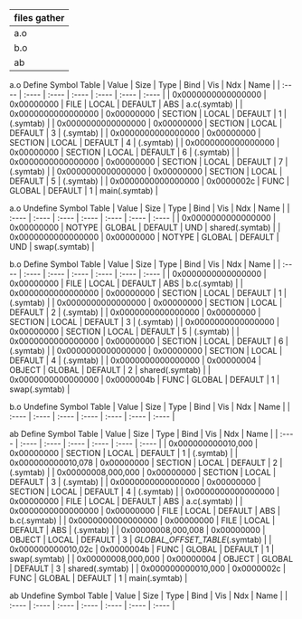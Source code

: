 | files gather |
| :----        |
| a.o          |
| b.o          |
| ab           |

a.o
 Define Symbol Table 
| Value              | Size       | Type    | Bind   | Vis     | Ndx   | Name          |
| :----              | :----      | :----   | :----  | :----   | :---- | :----         |
| 0x0000000000000000 | 0x00000000 | FILE    | LOCAL  | DEFAULT | ABS   | a.c(.symtab)  |
| 0x0000000000000000 | 0x00000000 | SECTION | LOCAL  | DEFAULT | 1     | (.symtab)     |
| 0x0000000000000000 | 0x00000000 | SECTION | LOCAL  | DEFAULT | 3     | (.symtab)     |
| 0x0000000000000000 | 0x00000000 | SECTION | LOCAL  | DEFAULT | 4     | (.symtab)     |
| 0x0000000000000000 | 0x00000000 | SECTION | LOCAL  | DEFAULT | 6     | (.symtab)     |
| 0x0000000000000000 | 0x00000000 | SECTION | LOCAL  | DEFAULT | 7     | (.symtab)     |
| 0x0000000000000000 | 0x00000000 | SECTION | LOCAL  | DEFAULT | 5     | (.symtab)     |
| 0x0000000000000000 | 0x0000002c | FUNC    | GLOBAL | DEFAULT | 1     | main(.symtab) |


a.o
 Undefine Symbol Table 
| Value              | Size       | Type   | Bind   | Vis     | Ndx   | Name            |
| :----              | :----      | :----  | :----  | :----   | :---- | :----           |
| 0x0000000000000000 | 0x00000000 | NOTYPE | GLOBAL | DEFAULT | UND   | shared(.symtab) |
| 0x0000000000000000 | 0x00000000 | NOTYPE | GLOBAL | DEFAULT | UND   | swap(.symtab)   |


b.o
 Define Symbol Table 
| Value              | Size       | Type    | Bind   | Vis     | Ndx   | Name            |
| :----              | :----      | :----   | :----  | :----   | :---- | :----           |
| 0x0000000000000000 | 0x00000000 | FILE    | LOCAL  | DEFAULT | ABS   | b.c(.symtab)    |
| 0x0000000000000000 | 0x00000000 | SECTION | LOCAL  | DEFAULT | 1     | (.symtab)       |
| 0x0000000000000000 | 0x00000000 | SECTION | LOCAL  | DEFAULT | 2     | (.symtab)       |
| 0x0000000000000000 | 0x00000000 | SECTION | LOCAL  | DEFAULT | 3     | (.symtab)       |
| 0x0000000000000000 | 0x00000000 | SECTION | LOCAL  | DEFAULT | 5     | (.symtab)       |
| 0x0000000000000000 | 0x00000000 | SECTION | LOCAL  | DEFAULT | 6     | (.symtab)       |
| 0x0000000000000000 | 0x00000000 | SECTION | LOCAL  | DEFAULT | 4     | (.symtab)       |
| 0x0000000000000000 | 0x00000004 | OBJECT  | GLOBAL | DEFAULT | 2     | shared(.symtab) |
| 0x0000000000000000 | 0x0000004b | FUNC    | GLOBAL | DEFAULT | 1     | swap(.symtab)   |


b.o
 Undefine Symbol Table 
| Value | Size  | Type  | Bind  | Vis   | Ndx   | Name  |
| :---- | :---- | :---- | :---- | :---- | :---- | :---- |


ab
 Define Symbol Table 
| Value              | Size       | Type    | Bind   | Vis     | Ndx   | Name                           |
| :----              | :----      | :----   | :----  | :----   | :---- | :----                          |
| 0x000000000010,000 | 0x00000000 | SECTION | LOCAL  | DEFAULT | 1     | (.symtab)                      |
| 0x000000000010,078 | 0x00000000 | SECTION | LOCAL  | DEFAULT | 2     | (.symtab)                      |
| 0x00000008,000,000 | 0x00000000 | SECTION | LOCAL  | DEFAULT | 3     | (.symtab)                      |
| 0x0000000000000000 | 0x00000000 | SECTION | LOCAL  | DEFAULT | 4     | (.symtab)                      |
| 0x0000000000000000 | 0x00000000 | FILE    | LOCAL  | DEFAULT | ABS   | a.c(.symtab)                   |
| 0x0000000000000000 | 0x00000000 | FILE    | LOCAL  | DEFAULT | ABS   | b.c(.symtab)                   |
| 0x0000000000000000 | 0x00000000 | FILE    | LOCAL  | DEFAULT | ABS   | (.symtab)                      |
| 0x00000008,000,008 | 0x00000000 | OBJECT  | LOCAL  | DEFAULT | 3     | _GLOBAL_OFFSET_TABLE_(.symtab) |
| 0x000000000010,02c | 0x0000004b | FUNC    | GLOBAL | DEFAULT | 1     | swap(.symtab)                  |
| 0x00000008,000,000 | 0x00000004 | OBJECT  | GLOBAL | DEFAULT | 3     | shared(.symtab)                |
| 0x000000000010,000 | 0x0000002c | FUNC    | GLOBAL | DEFAULT | 1     | main(.symtab)                  |


ab
 Undefine Symbol Table 
| Value | Size  | Type  | Bind  | Vis   | Ndx   | Name  |
| :---- | :---- | :---- | :---- | :---- | :---- | :---- |


